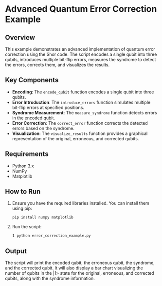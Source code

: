 # Advanced Quantum Error Correction Example

## Overview
This example demonstrates an advanced implementation of quantum error correction using the Shor code. The script encodes a single qubit into three qubits, introduces multiple bit-flip errors, measures the syndrome to detect the errors, corrects them, and visualizes the results.

## Key Components
- **Encoding**: The `encode_qubit` function encodes a single qubit into three qubits.
- **Error Introduction**: The `introduce_errors` function simulates multiple bit-flip errors at specified positions.
- **Syndrome Measurement**: The `measure_syndrome` function detects errors in the encoded qubit.
- **Error Correction**: The `correct_error` function corrects the detected errors based on the syndrome.
- **Visualization**: The `visualize_results` function provides a graphical representation of the original, erroneous, and corrected qubits.

## Requirements
- Python 3.x
- NumPy
- Matplotlib

## How to Run
1. Ensure you have the required libraries installed. You can install them using pip:
   ```bash
   pip install numpy matplotlib
   ```

2. Run the script:
   ```bash
   1 python error_correction_example.py
   ```

## Output
The script will print the encoded qubit, the erroneous qubit, the syndrome, and the corrected qubit. It will also display a bar chart visualizing the number of qubits in the |1> state for the original, erroneous, and corrected qubits, along with the syndrome information.
